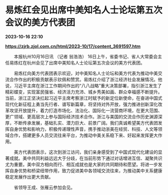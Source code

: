 # 易炼红会见出席中美知名人士论坛第五次会议的美方代表团

**2023-10-16 22:10**

**https://zjrb.zjol.com.cn/html/2023-10/17/content_3691597.htm**

　　本报杭州10月16日讯 （记者 翁浩浩） 16日上午，省委书记、省人大常委会主任易炼红在杭州会见了出席中美知名人士论坛第五次会议的美方代表团。

　　易炼红向美方代表团表示欢迎，对中美知名人士论坛和美方代表为推动中美交流合作作出的积极贡献表示钦佩和赞赏。易炼红介绍了浙江经济社会发展情况。他说，习近平主席在浙江工作期间作出的“八八战略”重大决策部署，指引浙江发生了精彩蝶变，实现富民强省、经济活力充沛、城乡秀美如画、群众幸福感不断提升。当前，浙江正坚决扛起习近平主席考察浙江时赋予的新定位新使命，在奋进中国式现代化新征程上勇当先行者、谱写新篇章，将坚持对外开放，强力推进创新深化改革攻坚开放提升，着力打造市场化、法治化、国际化一流营商环境，在更大范围、更广领域、更高层次上参与国际经济技术合作。浙江与美国的交流合作历史渊源深厚，不断传承发展，基础扎实、潜力巨大、前景广阔。我们真诚希望美方代表团发挥自身优势和影响力，积极传递理性声音，携手推动浙美在经贸、科技、人文等领域合作，搭建更多人员交流往来平台，为推动中美关系稳下来、好起来发挥更大作用。

　　美方代表团表示，这次到浙江访问，我们亲身感受到了中国式现代化建设的显著成就。美中共同利益远远大于分歧，在当前形势下通过对话增进互信、凝聚共识尤为重要。美中双方相向而行、相互成就也是大家的共同期待和愿望。将进一步发挥自身优势和桥梁纽带作用，致力促进美中各领域交流往来，为推动美中关系健康稳定发展作出更大贡献。

　　省领导王成、张雁云参加会见。